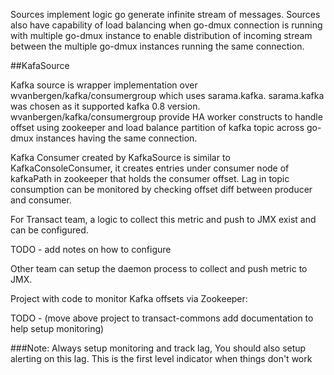 Sources implement logic go generate infinite stream of messages.
Sources also have capability of load balancing when go-dmux connection is running with multiple go-dmux instance to enable distribution of incoming stream between the multiple go-dmux instances running the same connection.


##KafaSource

Kafka source is wrapper implementation over wvanbergen/kafka/consumergroup which uses sarama.kafka. sarama.kafka was chosen as it supported kafka 0.8 version. wvanbergen/kafka/consumergroup provide HA worker constructs to handle offset using zookeeper and load balance partition of kafka topic across go-dmux instances having the same connection.


Kafka Consumer created by KafkaSource is similar to KafkaConsoleConsumer, it creates entries under consumer node of kafkaPath in zookeeper that holds the consumer offset.
Lag in topic consumption can be monitored by checking offset diff between producer and consumer.

For Transact team, a logic to collect this metric and push to JMX exist and can be configured.

TODO - add notes on how to configure

Other team can setup the daemon process to collect and push metric to JMX.

Project with code to monitor Kafka offsets via Zookeeper:

TODO - (move above project to transact-commons add documentation to help setup monitoring)

###Note:
Always setup monitoring and track lag, You should also setup alerting on this lag. This is the first level indicator when things don't work
